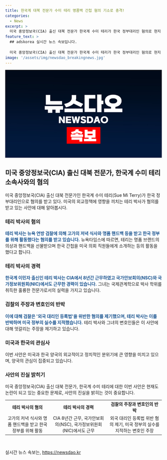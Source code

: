 ```yaml
---
title: 한국계 대북 전문가 수미 테리 명품백 간첩 혐의 기소로 충격!
categories:
  - News
excerpt: >
  미국 중앙정보국(CIA) 출신 대북 전문가 한국계 수미 테리가 한국 정부대리인 혐의로 현지 검찰에 기소됐다. NYT는 테리가 명품 선물과 저녁 식사 등을 받고 한국 정부를 위해 활동했다고 보도했으며, 검찰은 2013년부터 10년 이상 한국 정부를 위해 일했다고 주장했다. 그는 이를 부인하며, 변호인은 이 주장이 사실이 아니라고 주장했다. 혐의에 대한 구체적인 증거는 아직 공개되지 않았다.
feature_text: >
  ## adskorea 실시간 뉴스 속보입니다.

  미국 중앙정보국(CIA) 출신 대북 전문가 한국계 수미 테리가 한국 정부대리인 혐의로 현지 검찰에 기소됐다. NYT는 테리가 명품 선물과 저녁 식사 등을 받고 한국 정부를 위해 활동했다고 보도했으며, 검찰은 2013년부터 10년 이상 한국 정부를 위해 일했다고 주장했다. 그는 이를 부인하며, 변호인은 이 주장이 사실이 아니라고 주장했다. 혐의에 대한 구체적인 증거는 아직 공개되지 않았다.
image: '/assets/img/newsdao_breakingnews.jpg'
---
```


<p><img src="/assets/img/newsdao_breakingnews.jpg" alt="adskorea 속보" /></p>

<h2 data-ke-size="size26">미국 중앙정보국(CIA) 출신 대북 전문가, 한국계 수미 테리 소속사와의 혐의</h2>

<p data-ke-size="size16">미국 중앙정보국(CIA) 출신 대북 전문가인 한국계 수미 테리(Sue Mi Terry)가 한국 정부대리인으로 혐의를 받고 있다. 미국의 외교정책에 영향을 끼치는 테리 박사가 혐의를 받고 있는 사안에 대해 알아봅시다.</p>

<h3>테리 박사의 혐의</h3>

<p data-ke-size="size16"><b><span style="color: #1a5490;">테리 박사는 뉴욕 연방 검찰에 의해 고가의 저녁 식사와 명품 핸드백 등을 받고 한국 정부를 위해 활동했다는 혐의를 받고 있습니다.</span></b> 뉴욕타임스에 따르면, 테리는 명품 브랜드의 의상과 핸드백을 선물받으며 한국 간첩을 미국 의회 직원들에게 소개하는 등의 활동을 했다고 합니다.</p>

<h3>테리 박사의 경력</h3>

<p data-ke-size="size16"><b><span style="color: #1a5490;">한국계 이민자 출신인 테리 박사는 CIA에서 8년간 근무하였고 국가안보회의(NSC)와 국가정보위원회(NIC)에서도 근무한 경력이 있습니다.</span></b> 그녀는 국제관계학으로 박사 학위를 취득한 훌륭한 전문가로서의 실력을 가지고 있습니다.</p>

<h3>검찰의 주장과 변호인의 반박</h3>

<p data-ke-size="size16"><b><span style="color: #1a5490;">이에 대해 검찰은 '외국 대리인 등록법'을 위반한 혐의를 제기했으며, 테리 박사는 이를 반박하며 미국 정부의 실수를 지적했습니다.</span></b> 테리 박사와 그녀의 변호인들은 이 사안에 대해 엇갈리는 주장을 제기하고 있습니다.</p>

<h3>미국과 한국의 관심사</h3>

<p data-ke-size="size16">이번 사안은 미국과 한국 양국의 외교적이고 정치적인 분위기에 큰 영향을 미치고 있으며, 양국의 관심이 집중되고 있습니다.</p>

<h3>사안의 진실 밝히기</h3>

<p data-ke-size="size16">미국 중앙정보국(CIA) 출신 대북 전문가, 한국계 수미 테리에 대한 이번 사안은 현재도 논란이 되고 있는 중요한 문제로, 사안의 진실을 밝히는 것이 중요합니다.</p>

<table>
    <tbody>
        <tr>
            <td style="text-align: center; height: 17px;"><b>테리 박사의 혐의</b></td>
            <td style="text-align: center; height: 17px;"><b>테리 박사의 경력</b></td>
            <td style="text-align: center; height: 17px;"><b>검찰의 주장과 변호인의 반박</b></td>
        </tr>
        <tr>
            <td style="text-align: center; height: 17px;">고가의 저녁 식사와 명품 핸드백을 받고 한국 정부를 위해 활동</td>
            <td style="text-align: center; height: 17px;">CIA 8년간 근무, 국가안보회의(NSC), 국가정보위원회(NIC)에서도 근무</td>
            <td style="text-align: center; height: 17px;">외국 대리인 등록법 위반 혐의 제기, 미국 정부의 실수를 지적하는 변호인 주장</td>
        </tr>
    </tbody>
</table>

<p data-ke-size="size16">&nbsp;</p>
실시간 뉴스 속보는, <a href="https://newsdao.kr" rel="dofollow">https://newsdao.kr</a>


